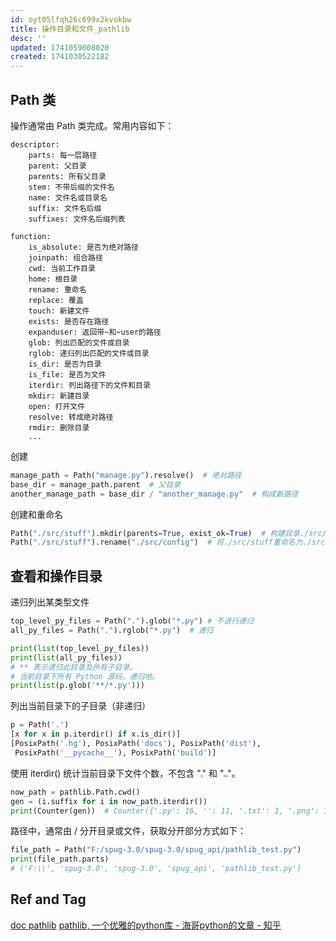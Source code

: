 ```yaml
---
id: oyt05lfqh26c699x2kvokbw
title: 操作目录和文件_pathlib
desc: ''
updated: 1741059008020
created: 1741030522182
---
```


## Path 类

操作通常由 Path 类完成。常用内容如下：

    descriptor:
        parts: 每一层路径
        parent: 父目录
        parents: 所有父目录
        stem: 不带后缀的文件名
        name: 文件名或目录名
        suffix: 文件名后缀
        suffixes: 文件名后缀列表

    function:
        is_absolute: 是否为绝对路径
        joinpath: 组合路径
        cwd: 当前工作目录
        home: 根目录
        rename: 重命名
        replace: 覆盖
        touch: 新建文件
        exists: 是否存在路径
        expanduser: 返回带~和~user的路径
        glob: 列出匹配的文件或目录
        rglob: 递归列出匹配的文件或目录
        is_dir: 是否为目录
        is_file: 是否为文件
        iterdir: 列出路径下的文件和目录
        mkdir: 新建目录
        open: 打开文件
        resolve: 转成绝对路径
        rmdir: 删除目录
        ...

创建

```py
manage_path = Path("manage.py").resolve()  # 绝对路径
base_dir = manage_path.parent  # 父目录
another_manage_path = base_dir / "another_manage.py"  # 构成新路径
```

创建和重命名

```py
Path("./src/stuff").mkdir(parents=True, exist_ok=True)  # 构建目录./src/stuff
Path("./src/stuff").rename("./src/config")  # 将./src/stuff重命名为./src/config
```

## 查看和操作目录

递归列出某类型文件

```py
top_level_py_files = Path(".").glob("*.py") # 不进行递归
all_py_files = Path(".").rglob("*.py")  # 递归

print(list(top_level_py_files))
print(list(all_py_files))
# ** 表示递归此目录及所有子目录。
# 当前目录下所有 Python 源码，递归地。
print(list(p.glob('**/*.py')))
```

列出当前目录下的子目录（非递归）

```py
p = Path('.')
[x for x in p.iterdir() if x.is_dir()]
[PosixPath('.hg'), PosixPath('docs'), PosixPath('dist'),
 PosixPath('__pycache__'), PosixPath('build')]
 ```

使用 iterdir() 统计当前目录下文件个数，不包含 "." 和 ".."。

```py
now_path = pathlib.Path.cwd()
gen = (i.suffix for i in now_path.iterdir())
print(Counter(gen))  # Counter({'.py': 16, '': 11, '.txt': 1, '.png': 1, '.csv': 1})
```

路径中，通常由 / 分开目录或文件，获取分开部分方式如下：

```py
file_path = Path("F:/spug-3.0/spug-3.0/spug_api/pathlib_test.py")
print(file_path.parts)
# ('F:\\', 'spug-3.0', 'spug-3.0', 'spug_api', 'pathlib_test.py')
```

## Ref and Tag

[doc pathlib](https://docs.python.org/zh-cn/3.11/library/pathlib.html)
[pathlib, 一个优雅的python库 - 海哥python的文章 - 知乎](https://zhuanlan.zhihu.com/p/670865534)